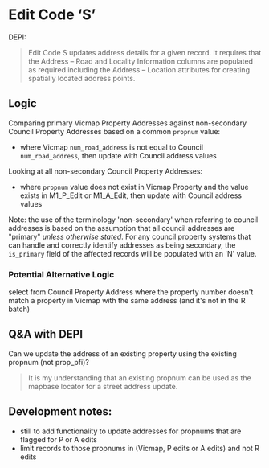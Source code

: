 # Edit Code ‘S’

DEPI:
>Edit Code S updates address details for a given record. It requires that the Address – Road and Locality Information columns are populated as required including the Address – Location attributes for creating spatially located address points.

## Logic

Comparing primary Vicmap Property Addresses against non-secondary Council Property Addresses based on a common `propnum` value:

* where Vicmap `num_road_address` is not equal to Council `num_road_address`, then update with Council address values

Looking at all non-secondary Council Property Addresses:

* where `propnum` value does not exist in Vicmap Property and the value exists in M1_P_Edit or M1_A_Edit, then update with Council address values

Note: the use of the terminology 'non-secondary' when referring to council addresses is based on the assumption that all council addresses are "primary" _unless otherwise stated_. For any council property systems that can handle and correctly identify addresses as being secondary, the `is_primary` field of the affected records will be populated with an 'N' value.

### Potential Alternative Logic

select from Council Property Address where the property number doesn't match a property in Vicmap with the same address (and it's not in the R batch)


## Q&A with DEPI

Can we update the address of an existing property using the existing propnum (not prop_pfi)?

> It is my understanding that an existing propnum can be used as the mapbase locator for a street address update.

## Development notes:

* still to add functionality to update addresses for propnums that are flagged for P or A edits
* limit records to those propnums in (Vicmap, P edits or A edits) and not R edits
